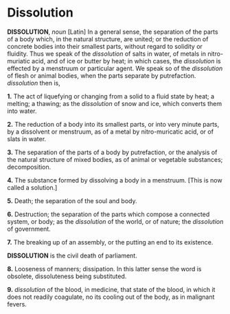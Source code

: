 # Dissolution

**DISSOLUTION**, _noun_ \[Latin\] In a general sense, the separation of the parts of a body which, in the natural structure, are united; or the reduction of concrete bodies into their smallest parts, without regard to solidity or fluidity. Thus we speak of the _dissolution_ of salts in water, of metals in nitro-muriatic acid, and of ice or butter by heat; in which cases, the _dissolution_ is effected by a menstruum or particular agent. We speak so of the _dissolution_ of flesh or animal bodies, when the parts separate by putrefaction. _dissolution_ then is,

**1.** The act of liquefying or changing from a solid to a fluid state by heat; a melting; a thawing; as the _dissolution_ of snow and ice, which converts them into water.

**2.** The reduction of a body into its smallest parts, or into very minute parts, by a dissolvent or menstruum, as of a metal by nitro-muricatic acid, or of slats in water.

**3.** The separation of the parts of a body by putrefaction, or the analysis of the natural structure of mixed bodies, as of animal or vegetable substances; decomposition.

**4.** The substance formed by dissolving a body in a menstruum. \[This is now called a solution.\]

**5.** Death; the separation of the soul and body.

**6.** Destruction; the separation of the parts which compose a connected system, or body; as the _dissolution_ of the world, or of nature; the _dissolution_ of government.

**7.** The breaking up of an assembly, or the putting an end to its existence.

**DISSOLUTION** is the civil death of parliament.

**8.** Looseness of manners; dissipation. In this latter sense the word is obsolete, dissoluteness being substituted.

**9.** _dissolution_ of the blood, in medicine, that state of the blood, in which it does not readily coagulate, no its cooling out of the body, as in malignant fevers.